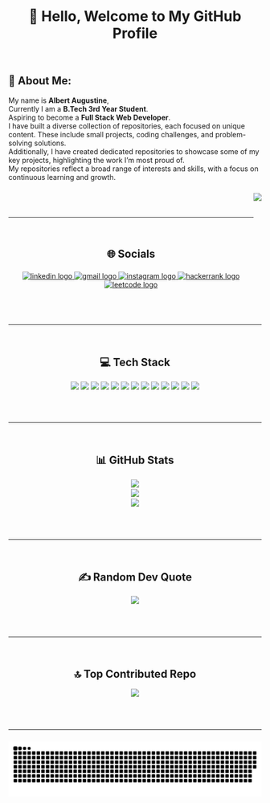 <div align="center">

# 👋 Hello, Welcome to My GitHub Profile

</div>

<br>

## 💫 About Me:

<div align="left">

My name is **Albert Augustine**,<br>
Currently I am a **B.Tech 3rd Year Student**.<br>
Aspiring to become a **Full Stack Web Developer**.<br>
I have built a diverse collection of repositories, each focused on unique content. These include small projects, coding challenges, and problem-solving solutions.<br>
Additionally, I have created dedicated repositories to showcase some of my key projects, highlighting the work I’m most proud of.<br>
My repositories reflect a broad range of interests and skills, with a focus on continuous learning and growth.

###

<img align="right" height="200" src="https://media3.giphy.com/media/v1.Y2lkPTc5MGI3NjExcWVzMDNjNWV6c2NvZXo4cTU3enpzM3R3MGJ0Z3ZhcmplaWVtbzc2NyZlcD12MV9pbnRlcm5hbF9naWZfYnlfaWQmY3Q9Zw/HscDLzkO8EOTmgkhQP/giphy.gif"  />

###

</div>

<br><br>

---

<br>

<div align="center">

## 🌐 Socials

###

<div align="center">
  <a href="https://www.linkedin.com/in/albertaugustine1884/" target="_blank">
    <img src="https://raw.githubusercontent.com/maurodesouza/profile-readme-generator/master/src/assets/icons/social/linkedin/default.svg" width="52" height="40" alt="linkedin logo"  />
  </a>
  <a href="albertaugustine1884@gmail.com" target="_blank">
    <img src="https://raw.githubusercontent.com/maurodesouza/profile-readme-generator/master/src/assets/icons/social/gmail/default.svg" width="52" height="40" alt="gmail logo"  />
  </a>
  <a href="https://www.instagram.com/albert_augustine_yaknow/" target="_blank">
    <img src="https://raw.githubusercontent.com/maurodesouza/profile-readme-generator/master/src/assets/icons/social/instagram/default.svg" width="52" height="40" alt="instagram logo"  />
  </a>
  <a href="https://www.hackerrank.com/profile/PyroWarrior1884" target="_blank">
    <img src="https://raw.githubusercontent.com/maurodesouza/profile-readme-generator/master/src/assets/icons/social/hackerrank/default.svg" width="52" height="40" alt="hackerrank logo"  />
  </a>
  <a href="https://leetcode.com/u/albert_augustine/" target="_blank">
    <img src="https://img.icons8.com/?size=100&id=wDGo581Ea5Nf&format=png&color=000000" width="52" height="40" alt="leetcode logo"  />
  </a>
</div>

###

<br><br>

---

<br>

## 💻 Tech Stack

<img src="https://img.shields.io/badge/c++-%2300599C.svg?style=plastic&logo=c%2B%2B&logoColor=white" />
<img src="https://img.shields.io/badge/c-%2300599C.svg?style=plastic&logo=c&logoColor=white" />
<img src="https://img.shields.io/badge/css3-%231572B6.svg?style=plastic&logo=css3&logoColor=white" />
<img src="https://img.shields.io/badge/html5-%23E34F26.svg?style=plastic&logo=html5&logoColor=white" />
<img src="https://img.shields.io/badge/go-%2300ADD8.svg?style=plastic&logo=go&logoColor=white" />
<img src="https://img.shields.io/badge/java-%23ED8B00.svg?style=plastic&logo=openjdk&logoColor=white" />
<img src="https://img.shields.io/badge/javascript-%23323330.svg?style=plastic&logo=javascript&logoColor=%23F7DF1E" />
<img src="https://img.shields.io/badge/firebase-%23039BE5.svg?style=plastic&logo=firebase" />
<img src="https://img.shields.io/badge/firebase-a08021?style=plastic&logo=firebase&logoColor=ffcd34" />
<img src="https://img.shields.io/badge/react-%2320232a.svg?style=plastic&logo=react&logoColor=%2361DAFB" />
<img src="https://img.shields.io/badge/tailwindcss-%2338B2AC.svg?style=plastic&logo=tailwind-css&logoColor=white" />
<img src="https://img.shields.io/badge/Appwrite-%23FD366E.svg?style=plastic&logo=appwrite&logoColor=white" />
<img src="https://img.shields.io/badge/mysql-4479A1.svg?style=plastic&logo=mysql&logoColor=white" />

<br><br>

---

<br>

## 📊 GitHub Stats

<img src="https://github-readme-stats.vercel.app/api?username=Pyro-Warrior-1884&theme=tokyonight&hide_border=false&include_all_commits=true&count_private=true" /><br/>
<img src="https://nirzak-streak-stats.vercel.app/?user=Pyro-Warrior-1884&theme=tokyonight&hide_border=false" /><br/>
<img src="https://github-readme-stats.vercel.app/api/top-langs/?username=Pyro-Warrior-1884&theme=tokyonight&hide_border=false&include_all_commits=true&count_private=true&layout=compact" />

<br><br>

---

<br>

## ✍️ Random Dev Quote

<img src="https://quotes-github-readme.vercel.app/api?type=horizontal&theme=tokyonight" />

<br><br>

---

<br>

## 🔝 Top Contributed Repo

<img src="https://github-contributor-stats.vercel.app/api?username=Pyro-Warrior-1884&limit=5&theme=vue-dark&combine_all_yearly_contributions=true" />

<br><br>

---
###

<img src="https://raw.githubusercontent.com/Pyro-Warrior-1884/Pyro-Warrior-1884/output/snake.svg" alt="Snake animation" />

###
<!-- Proudly created with GPRM ( https://gprm.itsvg.in ) -->

</div>
